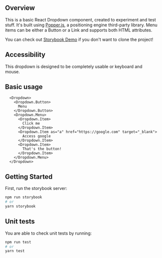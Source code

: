 ## Overview

This is a basic React Dropdown component, created to experiment and test stuff.
It's built using [Popper.js](https://popper.js.org/), a positioning engine third-party library. Menu items can be either a Button or a Link and supports both HTML attributes.

You can check out [Storybook Demo](https://google.com) if you don't want to clone the project!

## Accessibility

This dropdown is designed to be completely usable or keyboard and mouse.
## Basic usage
```
  <Dropdown>
    <Dropdown.Button>
      Menu
    </Dropdown.Button>
    <Dropdown.Menu>
      <Dropdown.Item>
        Click me
      </Dropdown.Item>
      <Dropdown.Item as="a" href="https://google.com" target="_blank">
        Access google
      </Dropdown.Item>
      <Dropdown.Item>
        That's the button!
      </Dropdown.Item>
    </Dropdown.Menu>
  </Dropdown>
```
## Getting Started

First, run the storybook server:

```bash
npm run storybook
# or
yarn storybook
```

## Unit tests

You are able to check unit tests by running:

```bash
npm run test
# or
yarn test
```
